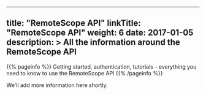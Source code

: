 
---
title: "RemoteScope API"
linkTitle: "RemoteScope API"
weight: 6
date: 2017-01-05
description: >
  All the information around the RemoteScope API
---

{{% pageinfo %}}
Getting started, authentication, tutorials - everything you need to know to use the RemoteScope API
{{% /pageinfo %}}

We'll add more information here shortly.

